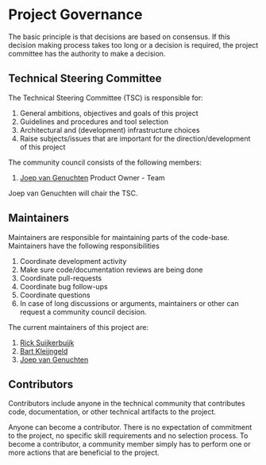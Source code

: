 <!--
SPDX-FileCopyrightText: 2021 Alliander N.V.
SPDX-License-Identifier: Apache-2.0
-->

# Project Governance

The basic principle is that decisions are based on consensus. If this decision making process takes too long or a decision is required, the project committee has the authority to make a decision.

## Technical Steering Committee

The Technical Steering Committee (TSC) is responsible for:

1. General ambitions, objectives and goals of this project
1. Guidelines and procedures and tool selection
1. Architectural and (development) infrastructure choices
1. Raise subjects/issues that are important for the direction/development of this project

The community council consists of the following members:
1. [Joep van Genuchten](https://github.com/JoepvanGenuchten) Product Owner - Team 

Joep van Genuchten will chair the TSC.

## Maintainers

Maintainers are responsible for maintaining parts of the code-base. Maintainers have the following responsibilities

1. Coordinate development activity
1. Make sure code/documentation reviews are being done
1. Coordinate pull-requests
1. Coordinate bug follow-ups
1. Coordinate questions
1. In case of long discussions or arguments, maintainers or other can request a community council decision.

The current maintainers of this project are:
 1. [Rick Suijkerbuijk](https://github.com/BlowMaWhistle) 
 1. [Bart Kleijngeld](https://github.com/bartkl)
 1. [Joep van Genuchten](https://github.com/JoepvanGenuchten)


 ## Contributors

Contributors include anyone in the technical community that contributes code, documentation, or other technical artifacts to the project.

Anyone can become a contributor. There is no expectation of commitment to the project, no specific skill requirements and no selection process. To become a contributor, a community member simply has to perform one or more actions that are beneficial to the project.
